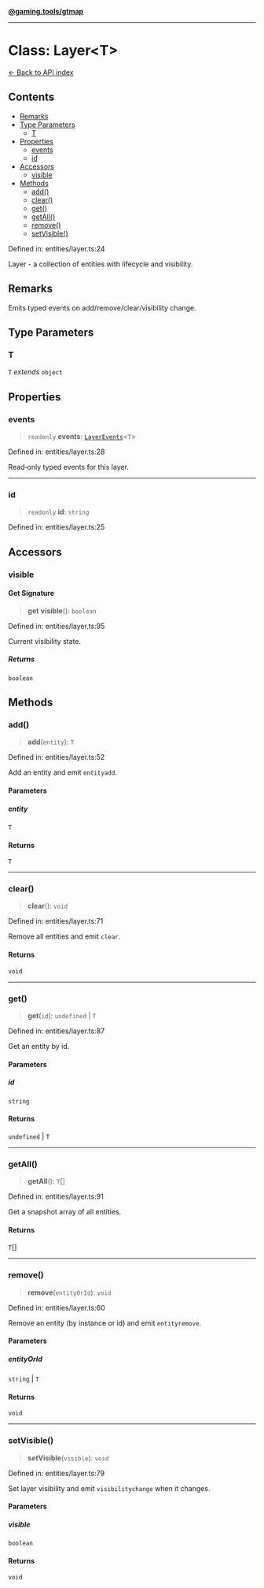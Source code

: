 [**@gaming.tools/gtmap**](README.md)

***

# Class: Layer\<T\>

[← Back to API index](./README.md)

## Contents

- [Remarks](#remarks)
- [Type Parameters](#type-parameters)
  - [T](#t)
- [Properties](#properties)
  - [events](#events)
  - [id](#id)
- [Accessors](#accessors)
  - [visible](#visible)
- [Methods](#methods)
  - [add()](#add)
  - [clear()](#clear)
  - [get()](#get)
  - [getAll()](#getall)
  - [remove()](#remove)
  - [setVisible()](#setvisible)

Defined in: entities/layer.ts:24

Layer<T> - a collection of entities with lifecycle and visibility.

## Remarks

Emits typed events on add/remove/clear/visibility change.

## Type Parameters

### T

`T` *extends* `object`

## Properties

### events

> `readonly` **events**: [`LayerEvents`](Interface.LayerEvents.md)\<`T`\>

Defined in: entities/layer.ts:28

Read‑only typed events for this layer.

***

### id

> `readonly` **id**: `string`

Defined in: entities/layer.ts:25

## Accessors

### visible

#### Get Signature

> **get** **visible**(): `boolean`

Defined in: entities/layer.ts:95

Current visibility state.

##### Returns

`boolean`

## Methods

### add()

> **add**(`entity`): `T`

Defined in: entities/layer.ts:52

Add an entity and emit `entityadd`.

#### Parameters

##### entity

`T`

#### Returns

`T`

***

### clear()

> **clear**(): `void`

Defined in: entities/layer.ts:71

Remove all entities and emit `clear`.

#### Returns

`void`

***

### get()

> **get**(`id`): `undefined` \| `T`

Defined in: entities/layer.ts:87

Get an entity by id.

#### Parameters

##### id

`string`

#### Returns

`undefined` \| `T`

***

### getAll()

> **getAll**(): `T`[]

Defined in: entities/layer.ts:91

Get a snapshot array of all entities.

#### Returns

`T`[]

***

### remove()

> **remove**(`entityOrId`): `void`

Defined in: entities/layer.ts:60

Remove an entity (by instance or id) and emit `entityremove`.

#### Parameters

##### entityOrId

`string` | `T`

#### Returns

`void`

***

### setVisible()

> **setVisible**(`visible`): `void`

Defined in: entities/layer.ts:79

Set layer visibility and emit `visibilitychange` when it changes.

#### Parameters

##### visible

`boolean`

#### Returns

`void`

